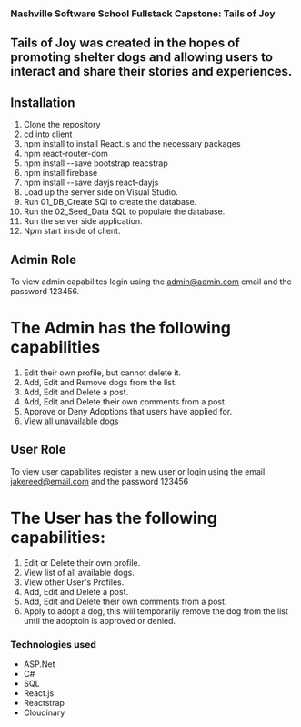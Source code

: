 
### Nashville Software School Fullstack Capstone: Tails of Joy
## Tails of Joy was created in the hopes of promoting shelter dogs and allowing users to interact and share their stories and experiences.

## Installation
1. Clone the repository
2. cd into client
3. npm install to install React.js and the necessary packages
4. npm react-router-dom
5. npm install --save bootstrap reacstrap
6. npm install firebase
7. npm install --save dayjs react-dayjs
8. Load up the server side on Visual Studio.
9. Run 01_DB_Create SQl to create the database.
10. Run the 02_Seed_Data SQL to populate the database.
11. Run the server side application.
12. Npm start inside of client.

## Admin Role
To view admin capabilites login using the admin@admin.com email and the password 123456.
# The Admin has the following capabilities
1. Edit their own profile, but cannot delete it.
2. Add, Edit and Remove dogs from the list.
3. Add, Edit and Delete a post.
4. Add, Edit and Delete their own comments from a post.
5. Approve or Deny Adoptions that users have applied for.
6. View all unavailable dogs


## User Role
To view user capabilites register a new user or login using the email jakereed@email.com and the password 123456
# The User has the following capabilities:
1. Edit or Delete their own profile.
2. View list of all available dogs.
3. View other User's Profiles.
4. Add, Edit and Delete a post.
5. Add, Edit and Delete their own comments from a post.
6. Apply to adopt a dog, this will temporarily remove the dog from the list until the adoptoin is approved or denied.

### Technologies used
- ASP.Net
- C#
- SQL
- React.js
- Reactstrap
- Cloudinary


